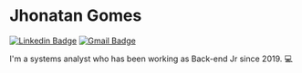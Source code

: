# Jhonatan Gomes

[![Linkedin Badge](https://img.shields.io/badge/-Jhonatan%20Gomes-6633cc?style=flat-square&logo=Linkedin&logoColor=white&link=https://https://https://www.linkedin.com/in/jhonatan-gomes-de-souza-513a3a197)](https://www.linkedin.com/in/jhonatan-gomes-de-souza-513a3a197) 
[![Gmail Badge](https://img.shields.io/badge/-jhonatangomes859@gmail.com-6633cc?style=flat-square&logo=Gmail&logoColor=white&link=mailto:jhonatangomes859@gmail.com)](mailto:jhonatangomes859@gmail.com)


I'm a systems analyst who has been working as Back-end Jr since 2019. 💻 
<!--
**jhongomes/jhongomes** is a ✨ _special_ ✨ repository because its `README.md` (this file) appears 

